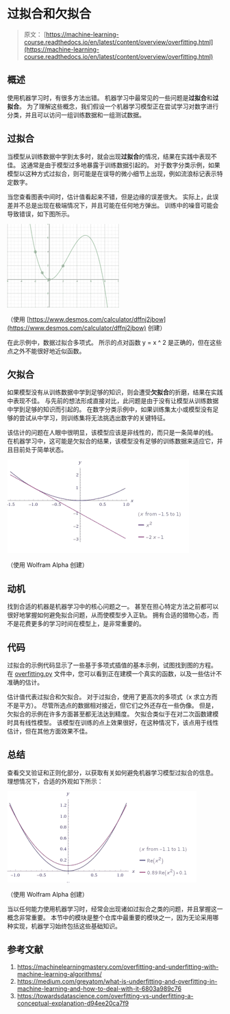 # 过拟合和欠拟合

> 原文： [https://machine-learning-course.readthedocs.io/en/latest/content/overview/overfitting.html](https://machine-learning-course.readthedocs.io/en/latest/content/overview/overfitting.html)

## 概述

使用机器学习时，有很多方法出错。 机器学习中最常见的一些问题是**过拟合**和**过拟合**。 为了理解这些概念，我们假设一个机器学习模型正在尝试学习对数字进行分类，并且可以访问一组训练数据和一组测试数据。

## 过拟合

当模型从训练数据中学到太多时，就会出现**过拟合**的情况，结果在实践中表现不佳。 这通常是由于模型过多地暴露于训练数据引起的。 对于数字分类示例，如果模型以这种方式过拟合，则可能是在误导的微小细节上出现，例如流浪标记表示特定数字。

当您查看图表中间时，估计值看起来不错，但是边缘的误差很大。 实际上，此误差并不总是出现在极端情况下，并且可能在任何地方弹出。 训练中的噪音可能会导致错误，如下图所示。

![Overfit](img/7f3b6131e0f28965d36f984aa5f11691.jpg)

（使用 [https://www.desmos.com/calculator/dffnj2jbow](https://www.desmos.com/calculator/dffnj2jbow) 创建）

在此示例中，数据过拟合多项式。 所示的点对函数 y = x ^ 2 是正确的，但在这些点之外不能很好地近似函数。

## 欠拟合

如果模型没有从训练数据中学到足够的知识，则会遭受**欠拟合**的折磨，结果在实践中表现不佳。 与先前的想法形成直接对比，此问题是由于没有让模型从训练数据中学到足够的知识而引起的。 在数字分类示例中，如果训练集太小或模型没有足够的尝试从中学习，则训练集将无法挑选出数字的关键特征。

该估计的问题在人眼中很明显，该模型应该是非线性的，而只是一条简单的线。 在机器学习中，这可能是欠拟合的结果，该模型没有足够的训练数据来适应它，并且目前处于简单状态。

![Underfit](img/b47e1d150704352c041f6b5d9b19ed0b.jpg)

（使用 Wolfram Alpha 创建）

## 动机

找到合适的机器是机器学习中的核心问题之一。 甚至在担心特定方法之前都可以很好地掌握如何避免拟合问题，从而使模型步入正轨。 拥有合适的猎物心态，而不是花费更多的学习时间在模型上，是非常重要的。

## 代码

过拟合的示例代码显示了一些基于多项式插值的基本示例，试图找到图的方程。 在 [overfitting.py](https://github.com/machinelearningmindset/machine-learning-course/blob/master/code/overview/overfitting/overfitting.py) 文件中，您可以看到正在建模一个真实的函数，以及一些估计不准确的估计。

估计值代表过拟合和欠拟合。 对于过拟合，使用了更高次的多项式（x 求立方而不是平方）。 尽管所选点的数据相对接近，但它们之外还存在一些伪像。 但是，欠拟合的示例在许多方面甚至都无法达到精度。 欠拟合类似于在对二次函数建模时具有线性模型。 该模型在训练的点上效果很好，在这种情况下，该点用于线性估计，但在其他方面效果不佳。

## 总结

查看交叉验证和正则化部分，以获取有关如何避免机器学习模型过拟合的信息。 理想情况下，合适的外观如下所示：

![Underfit](img/7a34bc2589831ffe1d85c58ee4bc23c2.jpg)

（使用 Wolfram Alpha 创建）

当以任何能力使用机器学习时，经常会出现诸如过拟合之类的问题，并且掌握这一概念非常重要。 本节中的模块是整个仓库中最重要的模块之一，因为无论采用哪种实现，机器学习始终包括这些基础知识。

## 参考文献

1.  <https://machinelearningmastery.com/overfitting-and-underfitting-with-machine-learning-algorithms/>
1.  <https://medium.com/greyatom/what-is-underfitting-and-overfitting-in-machine-learning-and-how-to-deal-with-it-6803a989c76>
1.  <https://towardsdatascience.com/overfitting-vs-underfitting-a-conceptual-explanation-d94ee20ca7f9>